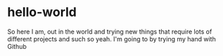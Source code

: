 # hello-world
So here I am, out in the world and trying new things that require lots of different projects and such so yeah. I'm going to by trying my hand with Github
